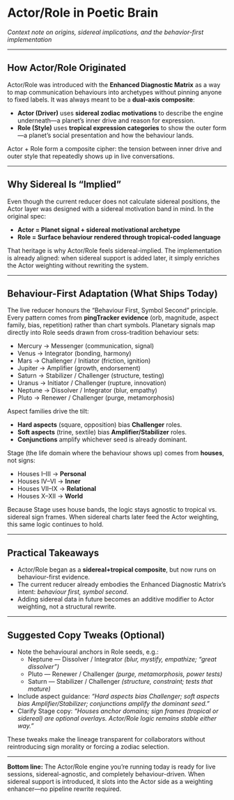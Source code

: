 # Actor/Role in Poetic Brain

*Context note on origins, sidereal implications, and the behavior-first implementation*

---

## How Actor/Role Originated

Actor/Role was introduced with the **Enhanced Diagnostic Matrix** as a way to map
communication behaviours into archetypes without pinning anyone to fixed labels.
It was always meant to be a **dual-axis composite**:

- **Actor (Driver)** uses **sidereal zodiac motivations** to describe the engine
  underneath—a planet’s inner drive and reason for expression.
- **Role (Style)** uses **tropical expression categories** to show the outer form—a
  planet’s social presentation and how the behaviour lands.

Actor + Role form a composite cipher: the tension between inner drive and outer
style that repeatedly shows up in live conversations.

---

## Why Sidereal Is “Implied”

Even though the current reducer does not calculate sidereal positions, the Actor
layer was designed with a sidereal motivation band in mind. In the original spec:

- **Actor = Planet signal + sidereal motivational archetype**
- **Role = Surface behaviour rendered through tropical-coded language**

That heritage is why Actor/Role feels sidereal-implied. The implementation is
already aligned: when sidereal support is added later, it simply enriches the
Actor weighting without rewriting the system.

---

## Behaviour-First Adaptation (What Ships Today)

The live reducer honours the “Behaviour First, Symbol Second” principle. Every
pattern comes from **pingTracker evidence** (orb, magnitude, aspect family,
bias, repetition) rather than chart symbols. Planetary signals map directly into
Role seeds drawn from cross-tradition behaviour sets:

- Mercury → Messenger (communication, signal)
- Venus → Integrator (bonding, harmony)
- Mars → Challenger / Initiator (friction, ignition)
- Jupiter → Amplifier (growth, endorsement)
- Saturn → Stabilizer / Challenger (structure, testing)
- Uranus → Initiator / Challenger (rupture, innovation)
- Neptune → Dissolver / Integrator (blur, empathy)
- Pluto → Renewer / Challenger (purge, metamorphosis)

Aspect families drive the tilt:

- **Hard aspects** (square, opposition) bias **Challenger** roles.
- **Soft aspects** (trine, sextile) bias **Amplifier/Stabilizer** roles.
- **Conjunctions** amplify whichever seed is already dominant.

Stage (the life domain where the behaviour shows up) comes from **houses**, not
signs:

- Houses I–III → **Personal**
- Houses IV–VI → **Inner**
- Houses VII–IX → **Relational**
- Houses X–XII → **World**

Because Stage uses house bands, the logic stays agnostic to tropical vs. sidereal
sign frames. When sidereal charts later feed the Actor weighting, this same logic
continues to hold.

---

## Practical Takeaways

- Actor/Role began as a **sidereal+tropical composite**, but now runs on
  behaviour-first evidence.
- The current reducer already embodies the Enhanced Diagnostic Matrix’s intent:
  *behaviour first, symbol second*.
- Adding sidereal data in future becomes an additive modifier to Actor weighting,
  not a structural rewrite.

---

## Suggested Copy Tweaks (Optional)

- Note the behavioural anchors in Role seeds, e.g.:
  - Neptune — Dissolver / Integrator *(blur, mystify, empathize; “great dissolver”)*
  - Pluto — Renewer / Challenger *(purge, metamorphosis, power tests)*
  - Saturn — Stabilizer / Challenger *(structure, constraint; tests that mature)*
- Include aspect guidance: *“Hard aspects bias Challenger; soft aspects bias
  Amplifier/Stabilizer; conjunctions amplify the dominant seed.”*
- Clarify Stage copy: *“Houses anchor domains; sign frames (tropical or sidereal)
  are optional overlays. Actor/Role logic remains stable either way.”*

These tweaks make the lineage transparent for collaborators without reintroducing
sign morality or forcing a zodiac selection.

---

**Bottom line:** The Actor/Role engine you’re running today is ready for live
sessions, sidereal-agnostic, and completely behaviour-driven. When sidereal
support is introduced, it slots into the Actor side as a weighting enhancer—no
pipeline rewrite required.

